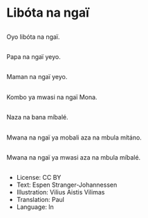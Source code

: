 # Libóta na ngaï

##
Oyo libóta na ngaï.

##
Papa na ngaï yeyo.

##
Maman na ngaï yeyo.

##
Kombo ya mwasi na ngaï Mona.

##
Naza na bana míbalé.

##
Mwana na ngaï ya mobali aza na mbula mítáno.

##
Mwana na ngaï ya mwasi aza na mbula míbalé.

##
* License: CC BY
* Text: Espen Stranger-Johannessen
* Illustration: Vilius Aistis Vilimas
* Translation: Paul
* Language: ln
